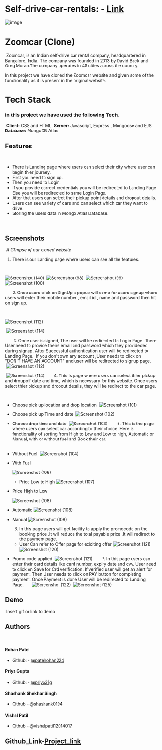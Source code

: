 # Self-drive-car-rentals: - [Link](https://zoomcarcom.herokuapp.com/home)
![image](https://www.zoomcar.com/build/98e56e8b0b91e8806885a22ac2bf69a7.png)
​
    
# Zoomcar (Clone)
​
Zoomcar, is an Indian self-drive car rental company, headquartered in Bangalore, India. The company was founded in 2013 by David Back and Greg Moran.The company operates in 45 cities across the country.
 
 In this project we have cloned the Zoomcar website and given some of the functionality as it is present in the original website.
 
 
  
# Tech Stack
### In this project we have used the following Tech.
​
**Client:** CSS and HTML
​
**Server:** Javascript, Express , Mongoose and EJS
​
**Database:** MongoDB Atlas
​
​
​
  
## Features
​
-  There is Landing page where users can select their city where user can begin thier journey. 
​
-  First you need to sign up.
​
-  Then you need to Login.
​
-  If you provide correct credentials you will be redirected to Landing Page Else you will be redirected to same Login Page. 
​
-  After that users can select their pickup point details and dropout details. 
​
-  Users can see variety of cars and can select which car they want to drive.
​
- Storing the users data in Mongo Atlas Database.
​
​
  
​
​
​
## Screenshots
​
_A Glimpse of our cloned website_
​
   1. There is our Landing page where users can see all the features.
    
​
​
​
​
​
     
   ![Screenshot (140)](https://github.com/patelrohan224/Zoomcar_backend/blob/priya/Screnshots/Screenshot%20(140).png?raw=true)
​
   ![Screenshot (98)](https://raw.githubusercontent.com/vishalpatil12014017/self-drive-car-rentals/shashank/html/Screenshot%20(98).png)
​
   ![Screenshot (99)](https://raw.githubusercontent.com/vishalpatil12014017/self-drive-car-rentals/shashank/html/Screenshot%20(99).png)
​
   ![Screenshot (100)](https://raw.githubusercontent.com/vishalpatil12014017/self-drive-car-rentals/shashank/html/Screenshot%20(100).png)
   
​
​
​
​
​
​
   2. Once users click on SignUp a popup will come for users signup where users will enter their mobile number , email id , name and password then hit on sign up. 
   
   
​
​
​
​
​
   
   ![Screenshot (112)](https://github.com/patelrohan224/Zoomcar_backend/blob/priya/Screnshots/Screenshot%20(141).png?raw=true)
​
   
​
   ![Screenshot (114)](https://github.com/patelrohan224/Zoomcar_backend/blob/priya/Screnshots/Screenshot%20(142).png?raw=true)
​
  
​
​
​
​
​
​
​
  3. Once user is signed, The user will be redirected to Login Page. There User need to provide theire email and password which they provideded during signup. After Successful authentication user will be redirected to Landing Page.
​
  If you don't own any account ,User needs  to click on  "DON'T HAVE AN ACCOUNT" and user will be redirected to signup page.
​
​
​
​
​
​
   ![Screenshot (112)](https://github.com/patelrohan224/Zoomcar_backend/blob/priya/Screnshots/Screenshot%20(143).png?raw=true)
​
   
​
   ![Screenshot (114)](https://github.com/patelrohan224/Zoomcar_backend/blob/priya/Screnshots/Screenshot%20(144).png?raw=true)
​
​
​
​
​
​
​
   4. This is page where users can select thier pickup and droupoff  date and time, which is necessary for this website. Once users select thier pickup and dropout details, they will be redirect to the car page. 
    
​
​
 - Choose pick up location and drop location
​
   ![Screenshot (101)](https://github.com/patelrohan224/Zoomcar_backend/blob/priya/Screnshots/Screenshot%20(146).png?raw=true)
​
- Choose pick up Time and date
​
   ![Screenshot (102)](https://github.com/patelrohan224/Zoomcar_backend/blob/priya/Screnshots/Screenshot%20(147).png?raw=true)
​
- Choose  drop time and date
​
   ![Screenshot (103)](https://github.com/patelrohan224/Zoomcar_backend/blob/priya/Screnshots/Screenshot%20(148).png?raw=true)
​
​
​
​
​
​
​
   5. This is the page where users can select car according to their choice. Here is functionality of sorting from High to Low and Low to high, Automatic or Manual, with or without fuel and Book their car.  
​
 -  Without Fuel
​
   ![Screenshot (104)](https://github.com/patelrohan224/Zoomcar_backend/blob/priya/Screnshots/Screenshot%20(149).png?raw=true)
​
 - With Fuel
   
   ![Screenshot (106)](https://github.com/patelrohan224/Zoomcar_backend/blob/priya/Screnshots/Screenshot%20(151).png?raw=true)
​
   - Price Low to High
   ![Screenshot (107)](https://raw.githubusercontent.com/vishalpatil12014017/self-drive-car-rentals/shashank/html/Screenshot%20(107).png)
​
​
- Price High to Low
    
   ![Screenshot (108)](https://github.com/patelrohan224/Zoomcar_backend/blob/priya/Screnshots/Screenshot%20(151).png?raw=true)
​
​
​
​
- Automatic
![Screenshot (108)](https://github.com/patelrohan224/Zoomcar_backend/blob/priya/Screnshots/Screenshot%20(153).png?raw=true)
​
  
- Manual
![Screenshot (108)](https://github.com/patelrohan224/Zoomcar_backend/blob/priya/Screnshots/Screenshot%20(154).png?raw=true)
​
​
    
   6. In this page users will get facility to apply the promocode on the booking price .It will reduce the total payable price .It will redirect to the payment page.
   
   - User Can refer to Offer page for exiciting offer
 ![Screenshot (121)](https://github.com/patelrohan224/Zoomcar_backend/blob/priya/Screnshots/Screenshot%20(145).png?raw=true)
​
   ![Screenshot (120)](https://raw.githubusercontent.com/vishalpatil12014017/self-drive-car-rentals/shashank/html/Screenshot%20(120).png)
​
- Promo code applied
​
   ![Screenshot (121)](https://github.com/patelrohan224/Zoomcar_backend/blob/priya/Screnshots/Screenshot%20(158).png?raw=true)
​
​
​
​
​
​
​
   7. In this page users can enter their card details like card number, expiry date and cvv. User need to click on Save for Crd verification. If verified user will get an alert for payment. Then User needs to click on  PAY button for completing  payment. Once Payment is done User will be redirected to Landing Page. 
​
​
​
​
​
​
   ![Screenshot (122)](https://github.com/patelrohan224/Zoomcar_backend/blob/priya/Screnshots/Screenshot%20(159).png?raw=true)
​
   ![Screenshot (125)](https://github.com/patelrohan224/Zoomcar_backend/blob/priya/Screnshots/Screenshot%20(160).png?raw=true)
​
  
## Demo
​
Insert gif or link to demo
​
​
  
## Authors
​
#### Rohan Patel
- Github: - [@patelrohan224](https://github.com/patelrohan224)
#### Priya Gupta
- Github: - [@priya31g](https://github.com/priya31g)
#### Shashank Shekhar Singh
- Github  - [@shashank0194](https://github.com/shashank0194)
#### Vishal Patil
- Github  - [@vishalpatil12014017](https://github.com/vishalpatil12014017)
​
## Github_Link-[Project_link](https://github.com/patelrohan224/Zoomcar_backend)
